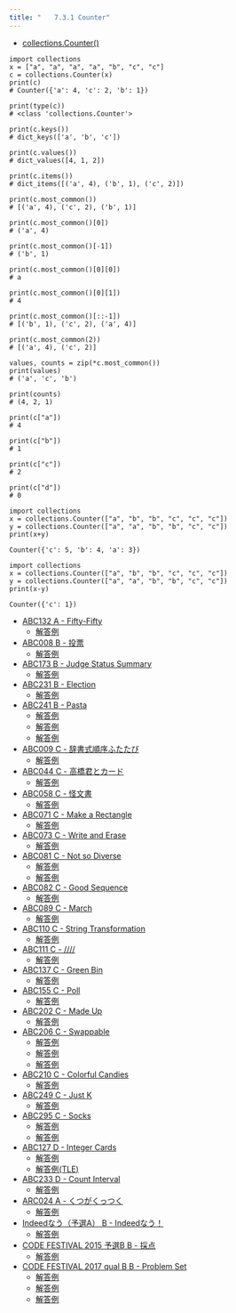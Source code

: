 ```yaml
---
title: "　　7.3.1 Counter"
---
```


* [collections.Counter()](https://docs.python.org/ja/3/library/collections.html#collections.Counter)

```python:サンプルコード
import collections
x = ["a", "a", "a", "a", "b", "c", "c"]
c = collections.Counter(x)
print(c)
# Counter({'a': 4, 'c': 2, 'b': 1})

print(type(c))
# <class 'collections.Counter'>

print(c.keys())
# dict_keys(['a', 'b', 'c'])

print(c.values())
# dict_values([4, 1, 2])

print(c.items())
# dict_items([('a', 4), ('b', 1), ('c', 2)])

print(c.most_common())
# [('a', 4), ('c', 2), ('b', 1)]

print(c.most_common()[0])
# ('a', 4)

print(c.most_common()[-1])
# ('b', 1)

print(c.most_common()[0][0])
# a

print(c.most_common()[0][1])
# 4

print(c.most_common()[::-1])
# [('b', 1), ('c', 2), ('a', 4)]

print(c.most_common(2))
# [('a', 4), ('c', 2)]

values, counts = zip(*c.most_common())
print(values)
# ('a', 'c', 'b')

print(counts)
# (4, 2, 1)

print(c["a"])
# 4

print(c["b"])
# 1

print(c["c"])
# 2

print(c["d"])
# 0
```

```python:サンプルコード
import collections
x = collections.Counter(["a", "b", "b", "c", "c", "c"])
y = collections.Counter(["a", "a", "b", "b", "c", "c"])
print(x+y)
```

```text:実行結果
Counter({'c': 5, 'b': 4, 'a': 3})
```

```python:サンプルコード
import collections
x = collections.Counter(["a", "b", "b", "c", "c", "c"])
y = collections.Counter(["a", "a", "b", "b", "c", "c"])
print(x-y)
```

```text:実行結果
Counter({'c': 1})
```

- [ABC132 A - Fifty-Fifty](https://atcoder.jp/contests/abc132/tasks/abc132_a)
    - [解答例](https://atcoder.jp/contests/abc132/submissions/33847047)
- [ABC008 B - 投票](https://atcoder.jp/contests/abc008/tasks/abc008_2)
    - [解答例](https://atcoder.jp/contests/abc008/submissions/18083383)
- [ABC173 B - Judge Status Summary](https://atcoder.jp/contests/abc173/tasks/abc173_b)
    - [解答例](https://atcoder.jp/contests/abc173/submissions/35652593)
- [ABC231 B - Election](https://atcoder.jp/contests/abc231/tasks/abc231_b)
    - [解答例](https://atcoder.jp/contests/abc231/submissions/28883832)
- [ABC241 B - Pasta](https://atcoder.jp/contests/abc241/tasks/abc241_b)
    - [解答例](https://atcoder.jp/contests/abc241/submissions/29729142)
    - [解答例](https://atcoder.jp/contests/abc241/submissions/29729294)
    - [解答例](https://atcoder.jp/contests/abc241/submissions/29729433)
- [ABC009 C - 辞書式順序ふたたび](https://atcoder.jp/contests/abc009/tasks/abc009_3)
    - [解答例](https://atcoder.jp/contests/abc009/submissions/37119835)
- [ABC044 C - 高橋君とカード](https://atcoder.jp/contests/abc044/tasks/arc060_a)
    - [解答例](https://atcoder.jp/contests/abc044/submissions/36457400)
- [ABC058 C - 怪文書](https://atcoder.jp/contests/abc058/tasks/arc071_a)
    - [解答例](https://atcoder.jp/contests/abc058/submissions/18083415)
- [ABC071 C - Make a Rectangle](https://atcoder.jp/contests/abc071/tasks/arc081_a)
    - [解答例](https://atcoder.jp/contests/abc071/submissions/36457022)
- [ABC073 C - Write and Erase](https://atcoder.jp/contests/abc073/tasks/abc073_c)
    - [解答例](https://atcoder.jp/contests/abc073/submissions/18083429)
- [ABC081 C - Not so Diverse](https://atcoder.jp/contests/abc081/tasks/arc086_a)
    - [解答例](https://atcoder.jp/contests/abc081/submissions/18083437)
    - [解答例](https://atcoder.jp/contests/abc081/submissions/18083474)
- [ABC082 C - Good Sequence](https://atcoder.jp/contests/abc082/tasks/arc087_a)
    - [解答例](https://atcoder.jp/contests/abc082/submissions/18088455)
- [ABC089 C - March](https://atcoder.jp/contests/abc089/tasks/abc089_c)
    - [解答例](https://atcoder.jp/contests/abc089/submissions/18292609)
- [ABC110 C - String Transformation](https://atcoder.jp/contests/abc110/tasks/abc110_c)
    - [解答例](https://atcoder.jp/contests/abc110/submissions/18159939)
- [ABC111 C - /\/\/\/](https://atcoder.jp/contests/abc111/tasks/arc103_a)
    - [解答例](https://atcoder.jp/contests/abc111/submissions/18088532)
- [ABC137 C - Green Bin](https://atcoder.jp/contests/abc137/tasks/abc137_c)
    - [解答例](https://atcoder.jp/contests/abc137/submissions/17918856)
- [ABC155 C - Poll](https://atcoder.jp/contests/abc155/tasks/abc155_c)
    - [解答例](https://atcoder.jp/contests/abc155/submissions/17919277)
- [ABC202 C - Made Up](https://atcoder.jp/contests/abc202/tasks/abc202_c)
    - [解答例](https://atcoder.jp/contests/abc202/submissions/24898609)
- [ABC206 C - Swappable](https://atcoder.jp/contests/abc206/tasks/abc206_c)
    - [解答例](https://atcoder.jp/contests/abc206/submissions/24894156)
    - [解答例](https://atcoder.jp/contests/abc206/submissions/24894523)
    - [解答例](https://atcoder.jp/contests/abc206/submissions/24894663)
- [ABC210 C - Colorful Candies](https://atcoder.jp/contests/abc210/tasks/abc210_c)
    - [解答例](https://atcoder.jp/contests/abc210/submissions/24836828)
- [ABC249 C - Just K](https://atcoder.jp/contests/abc249/tasks/abc249_c)
    - [解答例](https://atcoder.jp/contests/abc249/submissions/31288238)
- [ABC295 C - Socks](https://atcoder.jp/contests/abc295/tasks/abc295_c)
    - [解答例](https://atcoder.jp/contests/abc295/submissions/40127989)
    - [解答例](https://atcoder.jp/contests/abc295/submissions/40128036)
- [ABC127 D - Integer Cards](https://atcoder.jp/contests/abc127/tasks/abc127_d)
    - [解答例](https://atcoder.jp/contests/abc127/submissions/37603067)
    - [解答例(TLE)](https://atcoder.jp/contests/abc127/submissions/37603030)
- [ABC233 D - Count Interval](https://atcoder.jp/contests/abc233/tasks/abc233_d)
    - [解答例](https://atcoder.jp/contests/abc233/submissions/31155678)
- [ARC024 A - くつがくっつく](https://atcoder.jp/contests/arc024/tasks/arc024_1)
    - [解答例](https://atcoder.jp/contests/arc024/submissions/18159968)
- [Indeedなう（予選A） B - Indeedなう！](https://atcoder.jp/contests/indeednow-quala/tasks/indeednow_2015_quala_2)
    - [解答例](https://atcoder.jp/contests/indeednow-quala/submissions/18160089)
- [CODE FESTIVAL 2015 予選B B - 採点](https://atcoder.jp/contests/code-festival-2015-qualb/tasks/codefestival_2015_qualB_b)
    - [解答例](https://atcoder.jp/contests/code-festival-2015-qualb/submissions/17769479)
- [CODE FESTIVAL 2017 qual B B - Problem Set](https://atcoder.jp/contests/code-festival-2017-qualb/tasks/code_festival_2017_qualb_b)
    - [解答例](https://atcoder.jp/contests/code-festival-2017-qualb/submissions/18291590)
    - [解答例](https://atcoder.jp/contests/code-festival-2017-qualb/submissions/18291620)
    - [解答例](https://atcoder.jp/contests/code-festival-2017-qualb/submissions/18291629)